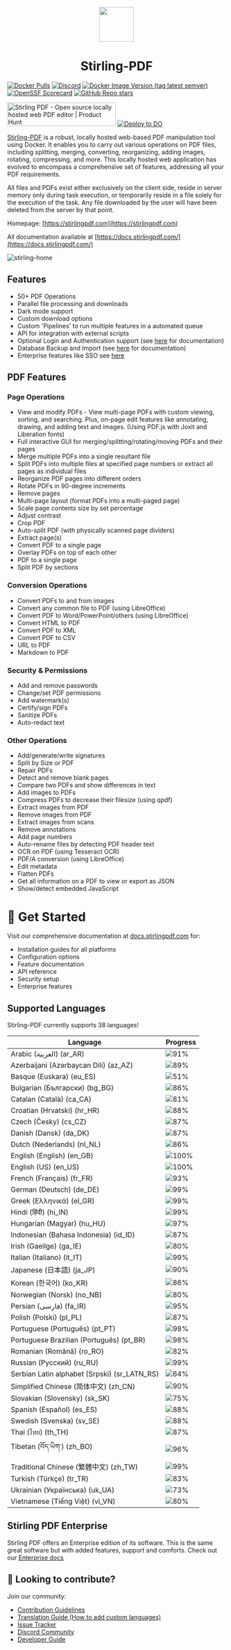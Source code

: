 <p align="center"><img src="https://raw.githubusercontent.com/Stirling-Tools/Stirling-PDF/main/docs/stirling.png" width="80"></p>
<h1 align="center">Stirling-PDF</h1>

[![Docker Pulls](https://img.shields.io/docker/pulls/frooodle/s-pdf)](https://hub.docker.com/r/frooodle/s-pdf)
[![Discord](https://img.shields.io/discord/1068636748814483718?label=Discord)](https://discord.gg/HYmhKj45pU)
[![Docker Image Version (tag latest semver)](https://img.shields.io/docker/v/frooodle/s-pdf/latest)](https://github.com/Stirling-Tools/Stirling-PDF/)
[![OpenSSF Scorecard](https://api.scorecard.dev/projects/github.com/Stirling-Tools/Stirling-PDF/badge)](https://scorecard.dev/viewer/?uri=github.com/Stirling-Tools/Stirling-PDF)
[![GitHub Repo stars](https://img.shields.io/github/stars/stirling-tools/stirling-pdf?style=social)](https://github.com/Stirling-Tools/stirling-pdf)

<a href="https://www.producthunt.com/posts/stirling-pdf?embed=true&utm_source=badge-featured&utm_medium=badge&utm_souce=badge-stirling&#0045;pdf" target="_blank"><img src="https://api.producthunt.com/widgets/embed-image/v1/featured.svg?post_id=641239&theme=light" alt="Stirling&#0032;PDF - Open&#0032;source&#0032;locally&#0032;hosted&#0032;web&#0032;PDF&#0032;editor | Product Hunt" style="width: 250px; height: 54px;" width="250" height="54" /></a>
[![Deploy to DO](https://www.deploytodo.com/do-btn-blue.svg)](https://cloud.digitalocean.com/apps/new?repo=https://github.com/Stirling-Tools/Stirling-PDF/tree/digitalOcean&refcode=c3210994b1af)

[Stirling-PDF](https://www.stirlingpdf.com) is a robust, locally hosted web-based PDF manipulation tool using Docker. It enables you to carry out various operations on PDF files, including splitting, merging, converting, reorganizing, adding images, rotating, compressing, and more. This locally hosted web application has evolved to encompass a comprehensive set of features, addressing all your PDF requirements.

All files and PDFs exist either exclusively on the client side, reside in server memory only during task execution, or temporarily reside in a file solely for the execution of the task. Any file downloaded by the user will have been deleted from the server by that point.

Homepage: [https://stirlingpdf.com](https://stirlingpdf.com)

All documentation available at [https://docs.stirlingpdf.com/](https://docs.stirlingpdf.com/)

![stirling-home](images/stirling-home.jpg)

## Features

- 50+ PDF Operations
- Parallel file processing and downloads
- Dark mode support
- Custom download options
- Custom 'Pipelines' to run multiple features in a automated queue
- API for integration with external scripts
- Optional Login and Authentication support (see [here](https://docs.stirlingpdf.com/Advanced%20Configuration/System%20and%20Security) for documentation)
- Database Backup and Import (see [here](https://docs.stirlingpdf.com/Advanced%20Configuration/DATABASE) for documentation)
- Enterprise features like SSO see [here](https://docs.stirlingpdf.com/Enterprise%20Edition)

## PDF Features

### Page Operations

- View and modify PDFs - View multi-page PDFs with custom viewing, sorting, and searching. Plus, on-page edit features like annotating, drawing, and adding text and images. (Using PDF.js with Joxit and Liberation fonts)
- Full interactive GUI for merging/splitting/rotating/moving PDFs and their pages
- Merge multiple PDFs into a single resultant file
- Split PDFs into multiple files at specified page numbers or extract all pages as individual files
- Reorganize PDF pages into different orders
- Rotate PDFs in 90-degree increments
- Remove pages
- Multi-page layout (format PDFs into a multi-paged page)
- Scale page contents size by set percentage
- Adjust contrast
- Crop PDF
- Auto-split PDF (with physically scanned page dividers)
- Extract page(s)
- Convert PDF to a single page
- Overlay PDFs on top of each other
- PDF to a single page
- Split PDF by sections

### Conversion Operations

- Convert PDFs to and from images
- Convert any common file to PDF (using LibreOffice)
- Convert PDF to Word/PowerPoint/others (using LibreOffice)
- Convert HTML to PDF
- Convert PDF to XML
- Convert PDF to CSV
- URL to PDF
- Markdown to PDF

### Security & Permissions

- Add and remove passwords
- Change/set PDF permissions
- Add watermark(s)
- Certify/sign PDFs
- Sanitize PDFs
- Auto-redact text

### Other Operations

- Add/generate/write signatures
- Split by Size or PDF
- Repair PDFs
- Detect and remove blank pages
- Compare two PDFs and show differences in text
- Add images to PDFs
- Compress PDFs to decrease their filesize (using qpdf)
- Extract images from PDF
- Remove images from PDF
- Extract images from scans
- Remove annotations
- Add page numbers
- Auto-rename files by detecting PDF header text
- OCR on PDF (using Tesseract OCR)
- PDF/A conversion (using LibreOffice)
- Edit metadata
- Flatten PDFs
- Get all information on a PDF to view or export as JSON
- Show/detect embedded JavaScript




# 📖 Get Started

Visit our comprehensive documentation at [docs.stirlingpdf.com](https://docs.stirlingpdf.com) for:

- Installation guides for all platforms
- Configuration options
- Feature documentation
- API reference
- Security setup
- Enterprise features


## Supported Languages

Stirling-PDF currently supports 38 languages!

| Language                                     | Progress                               |
| -------------------------------------------- | -------------------------------------- |
| Arabic (العربية) (ar_AR)                        | ![91%](https://geps.dev/progress/91)   |
| Azerbaijani (Azərbaycan Dili) (az_AZ)        | ![89%](https://geps.dev/progress/89)   |
| Basque (Euskara) (eu_ES)                     | ![51%](https://geps.dev/progress/51)   |
| Bulgarian (Български) (bg_BG)                | ![86%](https://geps.dev/progress/86)   |
| Catalan (Català) (ca_CA)                     | ![81%](https://geps.dev/progress/81)   |
| Croatian (Hrvatski) (hr_HR)                  | ![88%](https://geps.dev/progress/88)   |
| Czech (Česky) (cs_CZ)                        | ![87%](https://geps.dev/progress/87)   |
| Danish (Dansk) (da_DK)                       | ![87%](https://geps.dev/progress/87)   |
| Dutch (Nederlands) (nl_NL)                   | ![86%](https://geps.dev/progress/86)   |
| English (English) (en_GB)                    | ![100%](https://geps.dev/progress/100) |
| English (US) (en_US)                         | ![100%](https://geps.dev/progress/100) |
| French (Français) (fr_FR)                    | ![93%](https://geps.dev/progress/93)   |
| German (Deutsch) (de_DE)                     | ![99%](https://geps.dev/progress/99)   |
| Greek (Ελληνικά) (el_GR)                     | ![99%](https://geps.dev/progress/99)   |
| Hindi (हिंदी) (hi_IN)                          | ![99%](https://geps.dev/progress/99)   |
| Hungarian (Magyar) (hu_HU)                   | ![97%](https://geps.dev/progress/97)   |
| Indonesian (Bahasa Indonesia) (id_ID)        | ![87%](https://geps.dev/progress/87)   |
| Irish (Gaeilge) (ga_IE)                      | ![80%](https://geps.dev/progress/80)   |
| Italian (Italiano) (it_IT)                   | ![99%](https://geps.dev/progress/99)   |
| Japanese (日本語) (ja_JP)                    | ![90%](https://geps.dev/progress/90)   |
| Korean (한국어) (ko_KR)                      | ![86%](https://geps.dev/progress/86)   |
| Norwegian (Norsk) (no_NB)                    | ![80%](https://geps.dev/progress/80)   |
| Persian (فارسی) (fa_IR)                      | ![95%](https://geps.dev/progress/95)   |
| Polish (Polski) (pl_PL)                      | ![87%](https://geps.dev/progress/87)   |
| Portuguese (Português) (pt_PT)               | ![98%](https://geps.dev/progress/98)   |
| Portuguese Brazilian (Português) (pt_BR)     | ![98%](https://geps.dev/progress/98)   |
| Romanian (Română) (ro_RO)                    | ![82%](https://geps.dev/progress/82)   |
| Russian (Русский) (ru_RU)                    | ![99%](https://geps.dev/progress/99)   |
| Serbian Latin alphabet (Srpski) (sr_LATN_RS) | ![64%](https://geps.dev/progress/64)   |
| Simplified Chinese (简体中文) (zh_CN)         | ![90%](https://geps.dev/progress/90)   |
| Slovakian (Slovensky) (sk_SK)                | ![75%](https://geps.dev/progress/75)   |
| Spanish (Español) (es_ES)                    | ![88%](https://geps.dev/progress/88)   |
| Swedish (Svenska) (sv_SE)                    | ![88%](https://geps.dev/progress/88)   |
| Thai (ไทย) (th_TH)                           | ![87%](https://geps.dev/progress/87)   |
| Tibetan (བོད་ཡིག་) (zh_BO)                     | ![96%](https://geps.dev/progress/96) |
| Traditional Chinese (繁體中文) (zh_TW)        | ![99%](https://geps.dev/progress/99)   |
| Turkish (Türkçe) (tr_TR)                     | ![83%](https://geps.dev/progress/83)   |
| Ukrainian (Українська) (uk_UA)               | ![73%](https://geps.dev/progress/73)   |
| Vietnamese (Tiếng Việt) (vi_VN)              | ![80%](https://geps.dev/progress/80)   |


## Stirling PDF Enterprise

Stirling PDF offers an Enterprise edition of its software. This is the same great software but with added features, support and comforts.
Check out our [Enterprise docs](https://docs.stirlingpdf.com/Enterprise%20Edition)


## 🤝 Looking to contribute?

Join our community:
- [Contribution Guidelines](CONTRIBUTING.md)
- [Translation Guide (How to add custom languages)](HowToAddNewLanguage.md)
- [Issue Tracker](https://github.com/Stirling-Tools/Stirling-PDF/issues)
- [Discord Community](https://discord.gg/HYmhKj45pU)
- [Developer Guide](DeveloperGuide.md)
